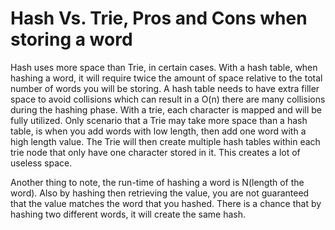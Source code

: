 # Hash Vs. Trie, Pros and Cons when storing a word
Hash uses more space than Trie, in certain cases. With a hash table, when hashing a word, it will require twice the amount of space relative to the total number of words you will be storing.
A hash table needs to have extra filler space to avoid collisions which can result in a O(n) there are many collisions during the hashing phase. With a trie, each character is mapped and will be fully utilized. Only scenario that a Trie may take more space than a hash table, is when you add words with low length, then add one word with a high length value.
The Trie will then create multiple hash tables within each trie node that only have one character stored in it. This creates a lot of useless space.

Another thing to note, the run-time of hashing a word is N(length of the word). Also by hashing then retrieving the value, you are not guaranteed that the value matches the word that you hashed. There is a chance that by hashing two different words, it will create the same hash.
